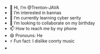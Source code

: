 - 👋 Hi, I’m @Trenton-JAVA
- 👀 I’m interested in bannas 
- 🌱 I’m currently learning cyber serity
- 💞️ I’m looking to collaborate on my birthday 
- 📫 How to reach me by my phone 
- 😄 Pronouns: He
- ⚡ Fun fact: I dislike conrty music
- 

<!---
Trenton-JAVA/Trenton-JAVA is a ✨ special ✨ repository because its `README.md` (this file) appears on your GitHub profile.
You can click the Preview link to take a look at your changes.
--->
